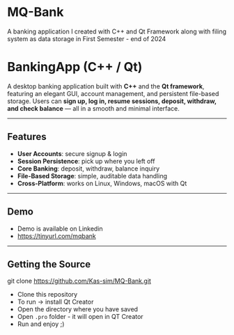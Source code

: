 # MQ-Bank
A banking application I created with C++ and Qt Framework along with filing system as data storage in First Semester - end of 2024

# BankingApp (C++ / Qt)

A desktop banking application built with **C++** and the **Qt framework**, featuring an elegant GUI, account management, and persistent file-based storage. Users can **sign up, log in, resume sessions, deposit, withdraw, and check balance** — all in a smooth and minimal interface.

---

## Features
- **User Accounts**: secure signup & login  
- **Session Persistence**: pick up where you left off  
- **Core Banking**: deposit, withdraw, balance inquiry  
- **File-Based Storage**: simple, auditable data handling  
- **Cross-Platform**: works on Linux, Windows, macOS with Qt  

---

## Demo  
- Demo is available on Linkedin  
- https://tinyurl.com/mqbank

---

## Getting the Source
 
 git clone https://github.com/Kas-sim/MQ-Bank.git
 
-  Clone this repository
-  To run → install Qt Creator
-  Open the directory where you have saved
-  Open `.pro` folder - it will open in QT Creator
-  Run and enjoy ;)  

